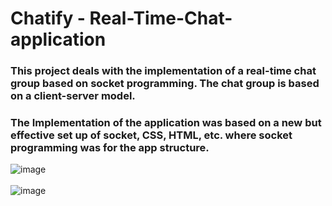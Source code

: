 # Chatify - Real-Time-Chat-application

### This project deals with the implementation of a real-time chat group based on socket programming. The chat group is based on a client-server model.
### The Implementation of the application was based on a new but effective set up of socket, CSS, HTML, etc. where socket programming was for the app structure. 

![image](https://user-images.githubusercontent.com/65723273/144011254-8e36e2fd-deaf-4feb-b764-c479a495eba6.png)
<br/>
<br/>
![image](https://user-images.githubusercontent.com/65723273/144011353-f2106399-6176-432d-89de-0eb64587cd2a.png)


